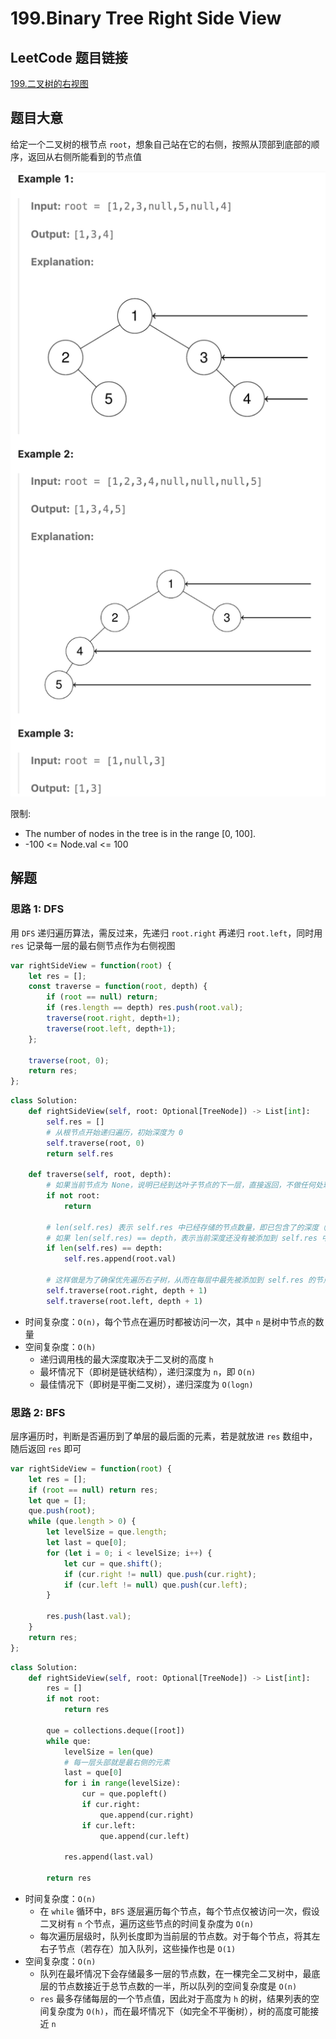 # 199.Binary Tree Right Side View

## LeetCode 题目链接

[199.二叉树的右视图](https://leetcode.cn/problems/binary-tree-right-side-view/)

## 题目大意

给定一个二叉树的根节点 `root`，想象自己站在它的右侧，按照从顶部到底部的顺序，返回从右侧所能看到的节点值

![alt text](images/example199.png)

限制:
- The number of nodes in the tree is in the range [0, 100].
- -100 <= Node.val <= 100

## 解题

### 思路 1: DFS

用 `DFS` 递归遍历算法，需反过来，先递归 `root.right` 再递归 `root.left`，同时用 `res` 记录每一层的最右侧节点作为右侧视图

```js
var rightSideView = function(root) {
    let res = [];
    const traverse = function(root, depth) {
        if (root == null) return;
        if (res.length == depth) res.push(root.val);
        traverse(root.right, depth+1);
        traverse(root.left, depth+1);
    };

    traverse(root, 0);
    return res;
};
```
```python
class Solution:
    def rightSideView(self, root: Optional[TreeNode]) -> List[int]:
        self.res = []
        # 从根节点开始递归遍历，初始深度为 0
        self.traverse(root, 0)
        return self.res
    
    def traverse(self, root, depth):
        # 如果当前节点为 None，说明已经到达叶子节点的下一层，直接返回，不做任何处理
        if not root:
            return
        
        # len(self.res) 表示 self.res 中已经存储的节点数量，即已包含了的深度（层级）
        # 如果 len(self.res) == depth，表示当前深度还没有被添加到 self.res 中，说明当前节点是该层的第一个被访问到的节点（即右视图中能够看到的节点）
        if len(self.res) == depth:
            self.res.append(root.val)
        
        # 这样做是为了确保优先遍历右子树，从而在每层中最先被添加到 self.res 的节点都是右视图中看到的节点
        self.traverse(root.right, depth + 1)
        self.traverse(root.left, depth + 1)
```

- 时间复杂度：`O(n)`，每个节点在遍历时都被访问一次，其中 `n` 是树中节点的数量
- 空间复杂度：`O(h)`
  - 递归调用栈的最大深度取决于二叉树的高度 `h`
  - 最坏情况下（即树是链状结构），递归深度为 `n`，即 `O(n)`
  - 最佳情况下（即树是平衡二叉树），递归深度为 `O(logn)`

### 思路 2: BFS

层序遍历时，判断是否遍历到了单层的最后面的元素，若是就放进 `res` 数组中，随后返回 `res` 即可

```js
var rightSideView = function(root) {
    let res = [];
    if (root == null) return res;
    let que = [];
    que.push(root);
    while (que.length > 0) {
        let levelSize = que.length;
        let last = que[0];
        for (let i = 0; i < levelSize; i++) {
            let cur = que.shift();
            if (cur.right != null) que.push(cur.right);
            if (cur.left != null) que.push(cur.left);
        }

        res.push(last.val);
    }
    return res;
};
```
```python
class Solution:
    def rightSideView(self, root: Optional[TreeNode]) -> List[int]:
        res = []
        if not root:
            return res
        
        que = collections.deque([root])
        while que:
            levelSize = len(que)
            # 每一层头部就是最右侧的元素
            last = que[0]
            for i in range(levelSize):
                cur = que.popleft()
                if cur.right:
                    que.append(cur.right)
                if cur.left:
                    que.append(cur.left)
            
            res.append(last.val)
        
        return res
```

- 时间复杂度：`O(n)`
  - 在 `while` 循环中，`BFS` 逐层遍历每个节点，每个节点仅被访问一次，假设二叉树有 `n` 个节点，遍历这些节点的时间复杂度为 `O(n)`
  - 每次遍历层级时，队列长度即为当前层的节点数。对于每个节点，将其左右子节点（若存在）加入队列，这些操作也是 `O(1)`
- 空间复杂度：`O(n)`
  - 队列在最坏情况下会存储最多一层的节点数，在一棵完全二叉树中，最底层的节点数接近于总节点数的一半，所以队列的空间复杂度是 `O(n)`
  - `res` 最多存储每层的一个节点值，因此对于高度为 `h` 的树，结果列表的空间复杂度为 `O(h)`，而在最坏情况下（如完全不平衡树），树的高度可能接近 `n`